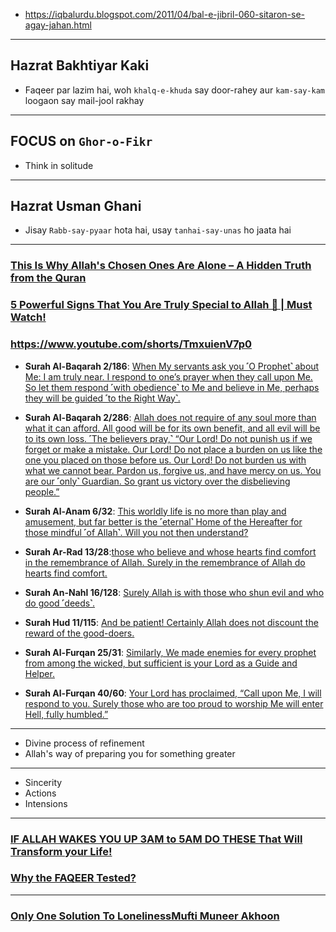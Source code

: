 * https://iqbalurdu.blogspot.com/2011/04/bal-e-jibril-060-sitaron-se-agay-jahan.html

***

## Hazrat Bakhtiyar Kaki
* Faqeer par lazim hai, woh `khalq-e-khuda` say door-rahey aur `kam-say-kam` loogaon say mail-jool rakhay

*** 

## FOCUS on `Ghor-o-Fikr`
* Think in solitude

***

## Hazrat Usman Ghani
* Jisay `Rabb-say-pyaar` hota hai, usay `tanhai-say-unas` ho jaata hai

***

### [This Is Why Allah's Chosen Ones Are Alone – A Hidden Truth from the Quran](https://www.youtube.com/watch?v=0dDFM77e0e4)
### [5 Powerful Signs That You Are Truly Special to Allah 💖 | Must Watch!](https://www.youtube.com/watch?v=dnvJpVFJiCI)
### https://www.youtube.com/shorts/TmxuienV7p0

* __Surah Al-Baqarah 2/186__: [When My servants ask you ˹O Prophet˺ about Me: I am truly near. I respond to one’s prayer when they call upon Me. So let them respond ˹with obedience˺ to Me and believe in Me, perhaps they will be guided ˹to the Right Way˺.](https://quran.com/2/186)

* __Surah Al-Baqarah 2/286__: [Allah does not require of any soul more than what it can afford. All good will be for its own benefit, and all evil will be to its own loss. ˹The believers pray,˺ “Our Lord! Do not punish us if we forget or make a mistake. Our Lord! Do not place a burden on us like the one you placed on those before us. Our Lord! Do not burden us with what we cannot bear. Pardon us, forgive us, and have mercy on us. You are our ˹only˺ Guardian. So grant us victory over the disbelieving people.”](https://quran.com/2/286)
  
* __Surah Al-Anam 6/32__: [This worldly life is no more than play and amusement, but far better is the ˹eternal˺ Home of the Hereafter for those mindful ˹of Allah˺. Will you not then understand?](https://quran.com/6/32)

* __Surah Ar-Rad 13/28__:[those who believe and whose hearts find comfort in the remembrance of Allah. Surely in the remembrance of Allah do hearts find comfort.](https://quran.com/13/28)

* __Surah An-Nahl 16/128__: [Surely Allah is with those who shun evil and who do good ˹deeds˺.
](https://quran.com/16/128)

* __Surah Hud 11/115__: [And be patient! Certainly Allah does not discount the reward of the good-doers.](https://quran.com/11/115)

* __Surah Al-Furqan 25/31__: [Similarly, We made enemies for every prophet from among the wicked, but sufficient is your Lord as a Guide and Helper.](https://quran.com/25/31)

* __Surah Al-Furqan 40/60__: [Your Lord has proclaimed, “Call upon Me, I will respond to you. Surely those who are too proud to worship Me will enter Hell, fully humbled.”](https://quran.com/40/60)
  
***

* Divine process of refinement
* Allah's way of preparing you for something greater

***

* Sincerity
* Actions
* Intensions

***

### [IF ALLAH WAKES YOU UP 3AM to 5AM DO THESE That Will Transform your Life!](https://www.youtube.com/watch?v=xHwgM7WQrNg)

### [Why the FAQEER Tested?](https://www.youtube.com/shorts/AOZQugSF9xw)

***

### [Only One Solution To LonelinessMufti Muneer Akhoon](https://www.youtube.com/watch?v=jiHr8hgeI7s)
